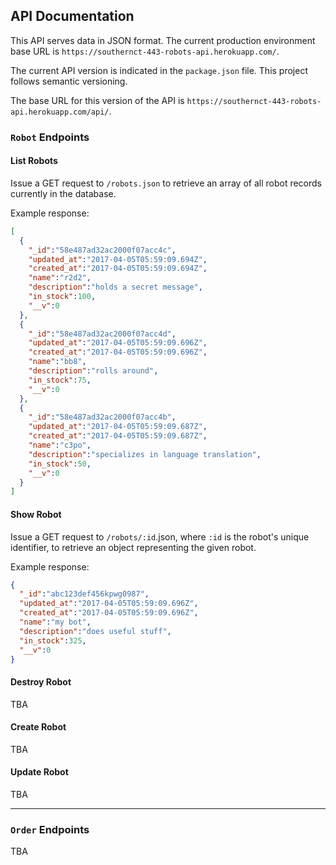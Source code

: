 ## API Documentation

This API serves data in JSON format. The current production environment base URL is `https://southernct-443-robots-api.herokuapp.com/`.

The current API version is indicated in the `package.json` file. This project follows semantic versioning.

The base URL for this version of the API is `https://southernct-443-robots-api.herokuapp.com/api/`.

### `Robot` Endpoints

#### List Robots

Issue a GET request to `/robots.json` to retrieve an array of all robot records currently in the database.

Example response:

```` json
[
  {
    "_id":"58e487ad32ac2000f07acc4c",
    "updated_at":"2017-04-05T05:59:09.694Z",
    "created_at":"2017-04-05T05:59:09.694Z",
    "name":"r2d2",
    "description":"holds a secret message",
    "in_stock":100,
    "__v":0
  },
  {
    "_id":"58e487ad32ac2000f07acc4d",
    "updated_at":"2017-04-05T05:59:09.696Z",
    "created_at":"2017-04-05T05:59:09.696Z",
    "name":"bb8",
    "description":"rolls around",
    "in_stock":75,
    "__v":0
  },
  {
    "_id":"58e487ad32ac2000f07acc4b",
    "updated_at":"2017-04-05T05:59:09.687Z",
    "created_at":"2017-04-05T05:59:09.687Z",
    "name":"c3po",
    "description":"specializes in language translation",
    "in_stock":50,
    "__v":0
  }
]
````

#### Show Robot

Issue a GET request to `/robots/:id`.json, where `:id` is the robot's unique identifier, to retrieve an object representing the given robot.

Example response:

```` json
{
  "_id":"abc123def456kpwg0987",
  "updated_at":"2017-04-05T05:59:09.696Z",
  "created_at":"2017-04-05T05:59:09.696Z",
  "name":"my bot",
  "description":"does useful stuff",
  "in_stock":325,
  "__v":0
}
````

#### Destroy Robot

TBA

#### Create Robot

TBA

#### Update Robot

TBA

<hr>

### `Order` Endpoints

TBA
